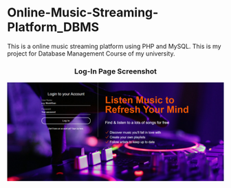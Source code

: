 # Online-Music-Streaming-Platform_DBMS

This is a online music streaming platform using PHP and MySQL. This is my project for Database Management Course of my university.

<h3 align="center">Log-In Page Screenshot</h3>
<img src="assets/Screenshots/login-page.png" alt="login page screenshot">
